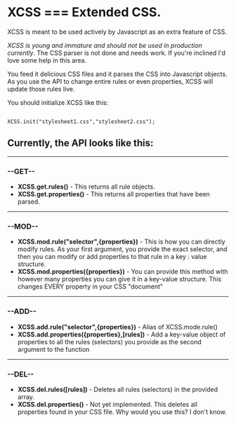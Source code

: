 
<h1>XCSS === Extended CSS.</h1>

<p>XCSS is meant to be used actively by Javascript as an extra feature of CSS.</p>

<p><i>XCSS is young and immature and should not be used in production currently</i>. The CSS parser is not done and needs work. If you're inclined I'd love some help in this area.</p>

<p>You feed it delicious CSS files and it parses the CSS into Javascript objects. As you use the API to change entire rules or even properties, XCSS will update those rules live.</p>

<p>You should initialize XCSS like this:</p>
<code>
XCSS.init("stylesheet1.css","stylesheet2.css");
</code>

<h2>Currently, the API looks like this:</h2>

<hr />

<h3>--GET--</h3>
<ul>
<li><b>XCSS.get.rules()</b> - This returns all rule objects.</li>
<li><b>XCSS.get.properties()</b> - This returns all properties that have been parsed.</li>
</ul>
<hr />

<h3>--MOD--</h3>
<ul>
<li><b>XCSS.mod.rule("selector",{properties})</b> - This is how you can directly modify rules. As your first argument, you provide the exact selector, and then you can modify or add properties to that rule in a key : value structure.</li>
<li><b>XCSS.mod.properties({properties})</b> - You can provide this method with however many properties you can give it in a key-value structure. This changes EVERY property in your CSS "document"</li>
</ul>
<hr />

<h3>--ADD--</h3>
<ul>
<li><b>XCSS.add.rule("selector",{properties})</b> - Alias of XCSS.mode.rule()</li>
<li><b>XCSS.add.properties({properties},[rules])</b> - Add a key-value object of properties to all the rules (selectors) you provide as the second argument to the function</li>
</ul>
<hr />

<h3>--DEL--</h3>
<ul>
<li><b>XCSS.del.rules([rules])</b> - Deletes all rules (selectors) in the provided array.</li>
<li><b>XCSS.del.properties()</b> - Not yet implemented. This deletes all properties found in your CSS file. Why would you use this? I don't know.</li>
</ul>
